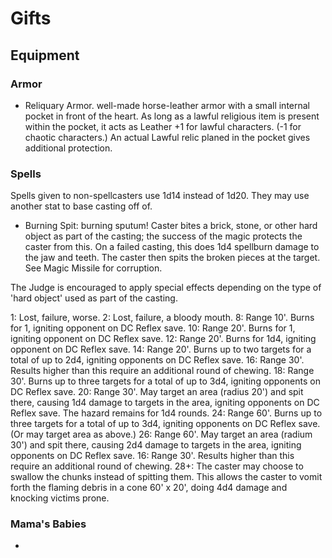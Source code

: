 # Gifts

## Equipment

### Armor

- Reliquary Armor. well-made horse-leather armor with a small internal pocket in front of the heart. As long as a lawful religious item is present within the pocket, it acts as Leather +1 for lawful characters. (-1 for chaotic characters.) An actual Lawful relic planed in the pocket gives additional protection.

### Spells

Spells given to non-spellcasters use 1d14 instead of 1d20. They may use another stat to base casting off of.

- Burning Spit: burning sputum! Caster bites a brick, stone, or other hard object as part of the casting; the success of the magic protects the caster from this. On a failed casting, this does 1d4 spellburn damage to the jaw and teeth. The caster then spits the broken pieces at the target. See Magic Missile for corruption.

The Judge is encouraged to apply special effects depending on the type of 'hard object' used as part of the casting.

1: Lost, failure, worse.
2: Lost, failure, a bloody mouth.
8: Range 10'. Burns for 1, igniting opponent on DC Reflex save.
10: Range 20'. Burns for 1, igniting opponent on DC Reflex save.
12: Range 20'. Burns for 1d4, igniting opponent on DC Reflex save.
14: Range 20'. Burns up to two targets for a total of up to 2d4, igniting opponents on DC Reflex save.
16: Range 30'. Results higher than this require an additional round of chewing.
18: Range 30'. Burns up to three targets for a total of up to 3d4, igniting opponents on DC Reflex save.
20: Range 30'. May target an area (radius 20') and spit there, causing 1d4 damage to targets in the area, igniting opponents on DC Reflex save. The hazard remains for 1d4 rounds.
24: Range 60'. Burns up to three targets for a total of up to 3d4, igniting opponents on DC Reflex save. (Or may target area as above.)
26: Range 60'. May target an area (radium 30') and spit there, causing 2d4 damage to targets in the area, igniting opponents on DC Reflex save. 16: Range 30'. Results higher than this require an additional round of chewing.
28+: The caster may choose to swallow the chunks instead of spitting them. This allows the caster to vomit forth the flaming debris in a cone 60' x 20', doing 4d4 damage and knocking victims prone.

### Mama's Babies

- 
